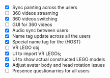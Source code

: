 - [x] Sync painting across the users
- [ ] 360 videos streaming 
- [x] 360 videos switching 
- [ ] GUI for 360 videos
- [x] Audio sync between users
- [x] Name tag update across all the users
- [x] Special name tag for the (HOST)
- [ ] VR LEGO obj
- [x] UI to import VR LEGOs; 
- [x] UI to show actual constructed LEGO models
- [x] Adjust avatar body and head rotation issues
- [ ] Presence questionarries for all users
